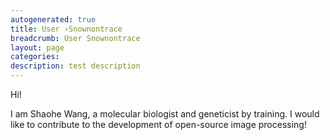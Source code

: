 ```yaml
---
autogenerated: true
title: User ›Snownontrace
breadcrumb: User Snownontrace
layout: page
categories: 
description: test description
---
```


Hi\!

I am Shaohe Wang, a molecular biologist and geneticist by training. I would like to contribute to the development of open-source image processing\!
